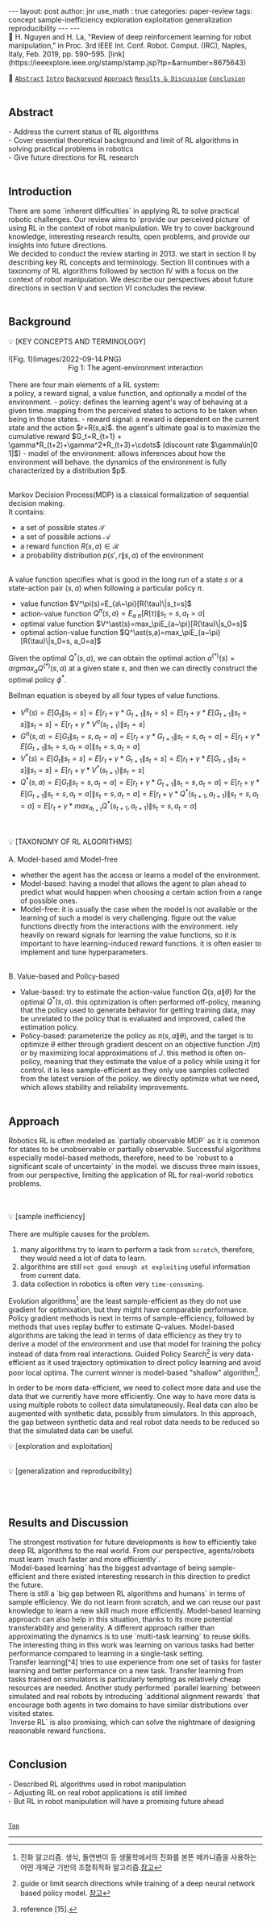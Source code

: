 <h2 id="top"></h2> 
---
layout: post
author: jnr
use_math : true
categories: paper-review
tags: concept sample-inefficiency exploration exploitation generalization reproducibility
---
---
<br>
📝 H. Nguyen and H. La, "Review of deep reinforcement learning for robot manipulation," in Proc. 3rd IEEE Int. Conf. Robot. Comput. (IRC), Naples, Italy, Feb. 2019, pp. 590–595. [link](https://ieeexplore.ieee.org/stamp/stamp.jsp?tp=&arnumber=8675643)<br>

📌 [`Abstract`](#abs) [`Intro`](#int) [`Background`](#bac) [`Approach`](#app) [`Results & Discussion`](#res) [`Conclusion`](#con) <br><br>

<h2 id="abs">Abstract</h2>
- Address the current status of RL algorithms <br>
- Cover essential theoretical background and limit of RL algorithms in solving practical problems in robotics <br>
- Give future directions for RL research <br>
<br>

<h2 id="int">Introduction</h2>
There are some `inherent difficulties` in applying RL to solve practical robotic challenges. Our review aims to `provide our perceived picture` of using RL in the context of robot manipulation. We try to cover background knowledge, interesting research results, open problems, and provide our insights into future directions. <br>
We decided to conduct the review starting in 2013. we start in section Ⅱ by describing key RL concepts and terminology. Section Ⅲ continues with a taxonomy of RL algorithms followed by section Ⅳ with a focus on the context of robot manipulation. We describe our perspectives about future directions in section Ⅴ and section Ⅵ concludes the review.
<br><br>

<h2 id="bac">Background</h2>
💡 [KEY CONCEPTS AND TERMINOLOGY] <br><br>
![Fig. 1](images/2022-09-14.PNG) <center>Fig 1: The agent-environment interaction</center> <br>
There are four main elements of a RL system: <br>
a policy, a reward signal, a value function, and optionally a model of the environment.
- policy: defines the learning agent's way of behaving at a given time. mapping from the perceived states to actions to be taken when being in those states.
- reward signal: a reward is dependent on the current state and the action $r=R(s,a)$. the agent's ultimate goal is to maximize the cumulative reward  $G_t=R_{t+1} + \gamma*R_(t+2)+\gamma^2*R_(t+3)+\cdots$ (discount rate $\gamma\in[0 1]$)
- model of the environment: allows inferences about how the environment will behave. the dynamics of the environment is fully characterized by a distribution $p$. <br><br>

Markov Decision Process(MDP) is a classical formalization of sequential decision making. <br>
It contains:
- a set of possible states $\mathcal{S}$
- a set of possible actions $\mathcal{A}$
- a reward function $R(s,a)\in\mathcal{R}$
- a probability distribution $p(s',r\|s,a)$ of the environment <br><br>

A value function specifies what is good in the long run of a state $s$ or a state-action pair $(s,a)$ when following a particular policy $\pi$.
- value function $V^\pi(s)=E_{a\~\pi}[R(\tau)\|s_t=s]$
- action-value function $Q^\pi(s,a)=E_{a~\pi}[R(\tau)\|s_t=s, a_t=a]$
- optimal value function $V^\ast(s)=max_\piE_{a~\pi}[R(\tau)\|s_0=s]$
- optimal action-value function $Q^\ast(s,a)=max_\piE_{a~\pi}[R(\tau)\|s_0=s, a_0=a]$

Given the optimal $Q^{*}(s,a)$, we can obtain the optimal action $a^(*)(s)=arg max_a Q^(*)(s,a)$ at a given state $s$, and then we can directly construct the optimal policy $\phi^{*}$. <br>

Bellman equation is obeyed by all four types of value functions.
- $V^\pi(s)=E[G_t\|s_t=s]=E[r_t+\gamma*G_{t+1}\|s_t=s]=E[r_t+\gamma*E[G_{t+1}\|s_t=s]\|s_t=s]=E[r_t+\gamma*V^\pi(s_{t+1})\|s_t=s]$
- $G^\pi(s,a)=E[G_t\|s_t=s, a_t=a]=E[r_t+\gamma*G_{t+1}\|s_t=s, a_t=a]=E[r_t+\gamma*E[G_{t+1}\|s_t=s, a_t=a]\|s_t=s, a_t=a]$
- $V^\ast(s)=E[G_t\|s_t=s]=E[r_t+\gamma*G_{t+1}\|s_t=s]=E[r_t+\gamma*E[G_{t+1}\|s_t=s]\|s_t=s]=E[r_t+\gamma*V^\ast(s_{t+1})\|s_t=s]$
- $Q^\ast(s,a)=E[G_t\|s_t=s, a_t=a]=E[r_t+\gamma*G_{t+1}\|s_t=s, a_t=a]=E[r_t+\gamma*E[G_{t+1}\|s_t=s, a_t=a]\|s_t=s, a_t=a]=E[r_t+\gamma*Q^\ast(s_{t+1},a_{t+1})\|s_t=s, a_t=a]=E[r_t+\gamma*max_{a_{t+1}}Q^\ast(s_{t+1},a_{t+1})\|s_t=s, a_t=a]$
<br><br><br>

💡 [TAXONOMY OF RL ALGORITHMS] <br><br>
A. Model-based amd Model-free <br>
- whether the agent has the access or learns a model of the environment.
- Model-based: having a model that allows the agent to plan ahead to predict what would happen when choosing a certain action from a range of possible ones.
- Model-free: it is usually the case when the model is not available or the learning of such a model is very challenging. figure out the value functions directly from the interactions with the environment. rely heavily on reward signals for learning the value functions, so it is important to have learning-induced reward functions. it is often easier to implement and tune hyperparameters. <br><br>

B. Value-based and Policy-based <br>
- Value-based: try to estimate the action-value function $Q(s,a\|\theta)$ for the optimal $Q^\ast(s,a)$. this optimization is often performed off-policy, meaning that the policy used to generate behavior for getting training data, may be unrelated to the policy that is evaluated and improved, called the estimation policy.
- Policy-based: parameterize the policy as $\pi(s,a\|\theta)$, and the target is to optimize $\theta$ either through gradient descent on an objective function $J(\pi)$ or by maximizing local approximations of $J$. this method is often on-policy, meaning that they estimate the value of a policy while using it for control. it is less sample-efficient as they only use samples collected from the latest version of the policy. we directly optimize what we need, which allows stability and reliability improvements.
<br><br>

<h2 id="app">Approach</h2>
Robotics RL is often modeled as `partially observable MDP` as it is common for states to be unobservable or partially observable. Successful algorithms especially model-based methods, therefore, need to be `robust to a significant scale of uncertainty` in the model. we discuss three main issues, from our perspective, limiting the application of RL for real-world robotics problems. <br><br><br>

💡 [sample inefficiency] <br><br>
There are multiple causes for the problem.
1. many algorithms try to learn to perform a task from `scratch`, therefore, they would need a lot of data to learn.
2. algorithms are still `not good enough at exploiting` useful information from current data.
3. data collection in robotics is often very `time-consuming`.

Evolution algorithms[^1] are the least sample-efficient as they do not use gradient for optimixation, but they might have comparable performance. Policy gradient methods is next in terms of sample-efficiency, followed by methods that uses replay buffer to estimate Q-values. Model-based algorithms are taking the lead in terms of data efficiency as they try to derive a model of the environment and use that model for training the policy instead of data from real interactions. Guided Policy Search[^2] is very data-efficient as it used trajectory optimixation to direct policy learning and avoid poor local optima. The current winner is model-based "shallow" algorithm[^3]. <br>

In order to be more data-efficient, we need to collect more data and use the data that we currently have more efficiently. One way to have more data is using multiple robots to collect data simulataneously. Real data can also be augmented with synthetic data, possibly from simulators. In this approach, the gap between synthetic data and real robot data needs to be reduced so that the simulated data can be useful.









💡 [exploration and exploitation] <br><br>

💡 [generalization and reproducibility] <br><br>
<br><br>

<h2 id="res">Results and Discussion</h2>
The strongest motivation for future developments is how to efficiently take deep RL algorithms to the real world. From our perspective, agents/robots must learn `much faster and more efficiently`. <br>
`Model-based learning` has the biggest advantage of being sample-efficient and there existed interesting research in this direction to predict the future. <br>
There is still a `big gap between RL algorithms and humans` in terms of sample efficiency. We do not learn from scratch, and we can reuse our past knowledge to learn a new skill much more efficiently. Model-based learning approach can also help in this situation, thanks to its more potential transferability and generality. A different approach rather than approximating the dynamics is to use `multi-task learning` to reuse skills. The interesting thing in this work was learning on various tasks had better performance compared to learning in a single-task setting. <br>
Transfer learning[^4] tries to use experience from one set of tasks for faster learning and better performance on a new task. Transfer learning from tasks trained on simulators is particularly tempting as relatively cheap resources are needed. Another study performed `parallel learning` between simulated and real robots by introducing `additional alignment rewards` that encourage both agents in two domains to have similar distributions over visited states. <br>
`Inverse RL` is also promising, which can solve the nightmare of designing reasonable reward functions.
<br><br>

<h2 id="con">Conclusion</h2>
- Described RL algorithms used in robot manipulation <br>
- Adjusting RL on real robot applications is still limited <br>
- But RL in robot manipulation will have a promising future ahead <br><br>

[`Top`](#top)

---
[^1]: 진화 알고리즘. 생식, 돌연변이 등 생물학에서의 진화를 본뜬 메카니즘을 사용하는 어떤 개체군 기반의 조합최적화 알고리즘.[참고](http://www.aistudy.com/biology/genetic/evolutionary_algorithm.htm)
[^2]: guide or limit search directions while training of a deep neural network based policy model. [참고](https://koreascience.kr/article/JAKO201912262463181.pdf)
[^3]: reference [15].
[^4]: 전이학습. 한 문제를 해결하고자 얻은 지식과 정보를 다른 문제를 푸는데 사용하는 방식. 특히 컴퓨터 비전의 영역에서 전이 학습으로 수행된 모델들이 높은 성능을 보여, 많이 사용되고 있음.[참고](https://dacon.io/forum/405988)
